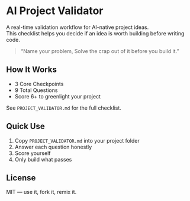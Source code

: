 # AI Project Validator

A real-time validation workflow for AI-native project ideas.  
This checklist helps you decide if an idea is worth building before writing code.

> “Name your problem, Solve the crap out of it before you build it.”

## How It Works

- 3 Core Checkpoints
- 9 Total Questions
- Score 6+ to greenlight your project

See `PROJECT_VALIDATOR.md` for the full checklist.

## Quick Use

1. Copy `PROJECT_VALIDATOR.md` into your project folder
2. Answer each question honestly
3. Score yourself
4. Only build what passes

## License

MIT — use it, fork it, remix it.
